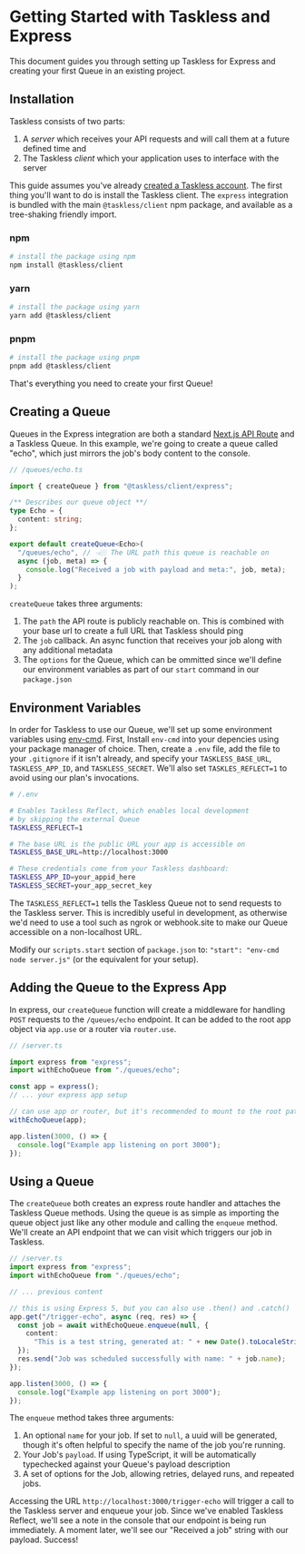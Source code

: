 # Getting Started with Taskless and Express

This document guides you through setting up Taskless for Express and creating your first Queue in an existing project.

## Installation

Taskless consists of two parts:

1. A _server_ which receives your API requests and will call them at a future defined time and
2. The Taskless _client_ which your application uses to interface with the server

This guide assumes you've already [created a Taskless account](https://taskless.io/signup). The first thing you'll want to do is install the Taskless client. The `express` integration is bundled with the main `@taskless/client` npm package, and available as a tree-shaking friendly import.

<!-- tabs -->

### npm

```sh
# install the package using npm
npm install @taskless/client
```

### yarn

```sh
# install the package using yarn
yarn add @taskless/client
```

### pnpm

```sh
# install the package using pnpm
pnpm add @taskless/client
```

<!-- /tabs -->

That's everything you need to create your first Queue!

## Creating a Queue

Queues in the Express integration are both a standard [Next.js API Route](https://nextjs.org/docs/api-routes/introduction) and a Taskless Queue. In this example, we're going to create a queue called "echo", which just mirrors the job's body content to the console.

```ts
// /queues/echo.ts

import { createQueue } from "@taskless/client/express";

/** Describes our queue object **/
type Echo = {
  content: string;
};

export default createQueue<Echo>(
  "/queues/echo", // 👈🏼 The URL path this queue is reachable on
  async (job, meta) => {
    console.log("Received a job with payload and meta:", job, meta);
  }
);
```

`createQueue` takes three arguments:

1. The `path` the API route is publicly reachable on. This is combined with your base url to create a full URL that Taskless should ping
2. The `job` callback. An async function that receives your job along with any additional metadata
3. The `options` for the Queue, which can be ommitted since we'll define our environment variables as part of our `start` command in our `package.json`

## Environment Variables

In order for Taskless to use our Queue, we'll set up some environment variables using [env-cmd](https://github.com/toddbluhm/env-cmd). First, Install `env-cmd` into your depencies using your package manager of choice. Then, create a `.env` file, add the file to your `.gitignore` if it isn't already, and specify your `TASKLESS_BASE_URL`, `TASKLESS_APP_ID`, and `TASKLESS_SECRET`. We'll also set `TASKLES_REFLECT=1` to avoid using our plan's invocations.

```bash
# /.env

# Enables Taskless Reflect, which enables local development
# by skipping the external Queue
TASKLESS_REFLECT=1

# The base URL is the public URL your app is accessible on
TASKLESS_BASE_URL=http://localhost:3000

# These credentials come from your Taskless dashboard:
TASKLESS_APP_ID=your_appid_here
TASKLESS_SECRET=your_app_secret_key
```

<div class="info">
  <p>The <code>TASKLESS_REFLECT=1</code> tells the Taskless Queue not to send requests to the Taskless server. This is incredibly useful in development, as otherwise we'd need to use a tool such as ngrok or webhook.site to make our Queue accessible on a non-localhost URL.</p>
</div>

Modify our `scripts.start` section of `package.json` to: `"start": "env-cmd node server.js"` (or the equivalent for your setup).

## Adding the Queue to the Express App

In express, our `createQueue` function will create a middleware for handling `POST` requests to the `/queues/echo` endpoint. It can be added to the root app object via `app.use` or a router via `router.use`.

```ts
// /server.ts

import express from "express";
import withEchoQueue from "./queues/echo";

const app = express();
// ... your express app setup

// can use app or router, but it's recommended to mount to the root path
withEchoQueue(app);

app.listen(3000, () => {
  console.log("Example app listening on port 3000");
});
```

## Using a Queue

The `createQueue` both creates an express route handler and attaches the Taskless Queue methods. Using the queue is as simple as importing the queue object just like any other module and calling the `enqueue` method. We'll create an API endpoint that we can visit which triggers our job in Taskless.

```ts
// /server.ts
import express from "express";
import withEchoQueue from "./queues/echo";

// ... previous content

// this is using Express 5, but you can also use .then() and .catch()
app.get("/trigger-echo", async (req, res) => {
  const job = await withEchoQueue.enqueue(null, {
    content:
      "This is a test string, generated at: " + new Date().toLocaleString(),
  });
  res.send("Job was scheduled successfully with name: " + job.name);
});

app.listen(3000, () => {
  console.log("Example app listening on port 3000");
});
```

The `enqueue` method takes three arguments:

1. An optional `name` for your job. If set to `null`, a uuid will be generated, though it's often helpful to specify the name of the job you're running.
2. Your Job's `payload`. If using TypeScript, it will be automatically typechecked against your Queue's payload description
3. A set of options for the Job, allowing retries, delayed runs, and repeated jobs.

Accessing the URL `http://localhost:3000/trigger-echo` will trigger a call to the Taskless server and enqueue your job. Since we've enabled Taskless Reflect, we'll see a note in the console that our endpoint is being run immediately. A moment later, we'll see our "Received a job" string with our payload. Success!
